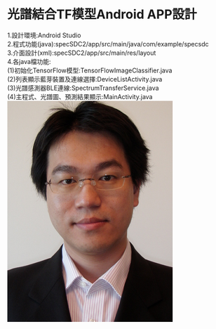 # 光譜結合TF模型Android APP設計
1.設計環境:Android Studio  
2.程式功能(java):specSDC2/app/src/main/java/com/example/specsdc  
3.介面設計(xml):specSDC2/app/src/main/res/layout  
4.各java檔功能:  
  (1)初始化TensorFlow模型:TensorFlowImageClassifier.java  
  (2)列表顯示藍芽裝置及連線選擇:DeviceListActivity.java  
  (3)光譜感測器BLE連線:SpectrumTransferService.java  
  (4)主程式、光譜圖、預測結果顯示:MainActivity.java  
![](https://github.com/t106310231/app/blob/master/73.jpg)
